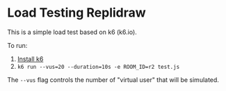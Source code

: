 # Load Testing Replidraw

This is a simple load test based on k6 (k6.io).

To run:

1. [Install k6](https://k6.io/docs/getting-started/installation/)
2. `k6 run --vus=20 --duration=10s -e ROOM_ID=r2 test.js`

The `--vus` flag controls the number of "virtual user" that will be simulated.
